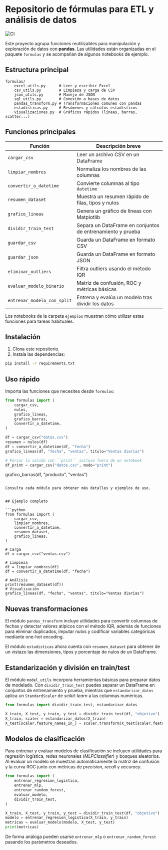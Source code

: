 # Repositorio de fórmulas para ETL y análisis de datos
![CI](https://github.com/OWNER/Funciones-Data/actions/workflows/ci.yml/badge.svg)

Este proyecto agrupa funciones reutilizables para manipulación y exploración de
datos con **pandas**. Las utilidades están organizadas en el paquete `formulas` y
se acompañan de algunos notebooks de ejemplo.

## Estructura principal

```
formulas/
    excel_utils.py      # Leer y escribir Excel
    csv_utils.py        # Limpieza y carga de CSV
    json_utils.py       # Manejo de JSON
    sql_utils.py        # Conexión a bases de datos
    pandas_transform.py # Transformaciones comunes con pandas
    estadisticas.py     # Resúmenes y cálculos estadísticos
    visualizaciones.py  # Gráficos rápidos (líneas, barras, scatter...)
```

## Funciones principales

| Función | Descripción breve |
|---------|-------------------|
| `cargar_csv` | Leer un archivo CSV en un DataFrame |
| `limpiar_nombres` | Normaliza los nombres de las columnas |
| `convertir_a_datetime` | Convierte columnas al tipo `datetime` |
| `resumen_dataset` | Muestra un resumen rápido de filas, tipos y nulos |
| `grafico_lineas` | Genera un gráfico de líneas con Matplotlib |
| `dividir_train_test` | Separa un DataFrame en conjuntos de entrenamiento y prueba |
| `guardar_csv` | Guarda un DataFrame en formato CSV |
| `guardar_json` | Guarda un DataFrame en formato JSON |
| `eliminar_outliers` | Filtra outliers usando el método IQR |
| `evaluar_modelo_binario` | Matriz de confusión, ROC y métricas básicas |
| `entrenar_modelo_con_split` | Entrena y evalúa un modelo tras dividir los datos |

Los notebooks de la carpeta `ejemplos` muestran cómo utilizar estas funciones
para tareas habituales.

## Instalación

1. Clona este repositorio.
2. Instala las dependencias:

```bash
pip install -r requirements.txt
```

## Uso rápido

Importa las funciones que necesites desde `formulas`:

```python
from formulas import (
    cargar_csv,
    nulos,
    grafico_lineas,
    grafico_barras,
    convertir_a_datetime,
)

df = cargar_csv("datos.csv")
resumen = nulos(df)
df = convertir_a_datetime(df, "fecha")
grafico_lineas(df, "fecha", "ventas", titulo="Ventas diarias")

# Forzar la salida con ``print`` incluso fuera de un notebook
df_print = cargar_csv("datos.csv", modo="print")
```

grafico_barras(df, "producto", "ventas")
```

Consulta cada módulo para obtener más detalles y ejemplos de uso.


## Ejemplo completo

```python
from formulas import (
    cargar_csv,
    limpiar_nombres,
    convertir_a_datetime,
    resumen_dataset,
    grafico_lineas,
)

# Carga
df = cargar_csv("ventas.csv")

# Limpieza
df = limpiar_nombres(df)
df = convertir_a_datetime(df, "fecha")

# Análisis
print(resumen_dataset(df))
# Visualización
grafico_lineas(df, "fecha", "ventas", titulo="Ventas diarias")
```
## Nuevas transformaciones

El módulo `pandas_transform` incluye utilidades para convertir columnas de
fechas y detectar valores atípicos con el método IQR, además de funciones para
eliminar duplicados, imputar nulos y codificar variables categóricas mediante
one-hot encoding.

El módulo `estadisticas` ahora cuenta con `resumen_dataset` para obtener de un
vistazo las dimensiones, tipos y porcentaje de nulos de un DataFrame.

## Estandarización y división en train/test

El módulo `model_utils` incorpora herramientas básicas para preparar datos de
modelado. Con `dividir_train_test` puedes separar un DataFrame en conjuntos de
entrenamiento y prueba, mientras que `estandarizar_datos` aplica un
`StandardScaler` de *scikit-learn* a las columnas numéricas.

```python
from formulas import dividir_train_test, estandarizar_datos

X_train, X_test, y_train, y_test = dividir_train_test(df, "objetivo")
X_train, scaler = estandarizar_datos(X_train)
X_test[scaler.feature_names_in_] = scaler.transform(X_test[scaler.feature_names_in_])
```

## Modelos de clasificación

Para entrenar y evaluar modelos de clasificación se incluyen utilidades para
regresión logística, redes neuronales (*MLPClassifier*) y bosques aleatorios.
Al evaluar un modelo se muestran automáticamente la matriz de confusión y la
curva ROC junto con métricas de *precision*, *recall* y *accuracy*.

```python
from formulas import (
    entrenar_regresion_logistica,
    entrenar_mlp,
    entrenar_random_forest,
    evaluar_modelo,
    dividir_train_test,
)

X_train, X_test, y_train, y_test = dividir_train_test(df, "objetivo")
modelo = entrenar_regresion_logistica(X_train, y_train)
metricas = evaluar_modelo(modelo, X_test, y_test)
print(metricas)
```

De forma análoga pueden usarse `entrenar_mlp` o `entrenar_random_forest`
pasando los parámetros deseados.

